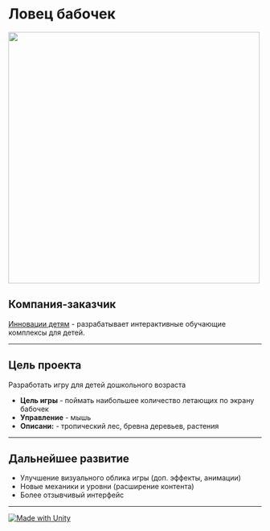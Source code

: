 # Ловец бабочек
<img src="img/demo.gif" width="500" /><br>
## Компания-заказчик
<a href="https://playstand.ru">Инновации детям</a> - разрабатывает интерактивные обучающие комплексы для детей.
___
## Цель проекта
Разработать игру для детей дошкольного возраста
- **Цель игры** - поймать наибольшее количество летающих по экрану бабочек
- **Управление** - мышь
- **Описани:** - тропический лес, бревна деревьев, растения
___
## Дальнейшее развитие
- Улучшение визуального облика игры (доп. эффекты, анимации)
- Новые механики и уровни (расширение контента)
- Более отзывчивый интерфейс
___
[![Made with Unity](https://img.shields.io/badge/Unity-2020.3.33f1-blue?style=flat&logo=unity)](https://unity3d.com/unity/whats-new/2020.3.33)
